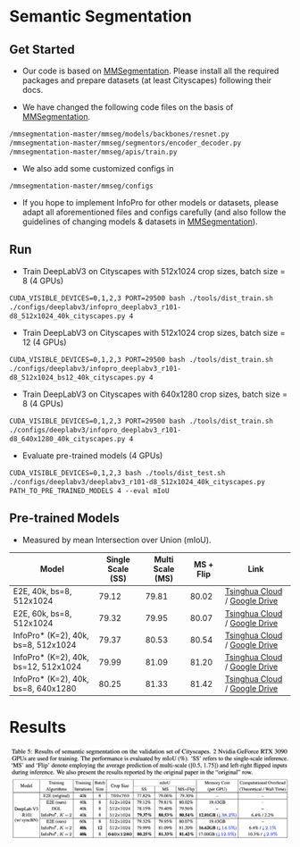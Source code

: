 # Semantic Segmentation

## Get Started

- Our code is based on [MMSegmentation](https://github.com/open-mmlab/mmsegmentation). Please install all the required packages and prepare datasets (at least Cityscapes) following their docs.

- We have changed the following code files on the basis of [MMSegmentation](https://github.com/open-mmlab/mmsegmentation).

```
/mmsegmentation-master/mmseg/models/backbones/resnet.py
/mmsegmentation-master/mmseg/segmentors/encoder_decoder.py
/mmsegmentation-master/mmseg/apis/train.py
```

- We also add some customized configs in

```
/mmsegmentation-master/mmseg/configs
```

- If you hope to implement InfoPro for other models or datasets, please adapt all aforementioned files and configs carefully (and also follow the guidelines of changing models & datasets in [MMSegmentation](https://github.com/open-mmlab/mmsegmentation)).



## Run

- Train DeepLabV3 on Cityscapes with 512x1024 crop sizes, batch size = 8 (4 GPUs)

```
CUDA_VISIBLE_DEVICES=0,1,2,3 PORT=29500 bash ./tools/dist_train.sh ./configs/deeplabv3/infopro_deeplabv3_r101-d8_512x1024_40k_cityscapes.py 4
```


- Train DeepLabV3 on Cityscapes with 512x1024 crop sizes, batch size = 12 (4 GPUs)

```
CUDA_VISIBLE_DEVICES=0,1,2,3 PORT=29500 bash ./tools/dist_train.sh ./configs/deeplabv3/infopro_deeplabv3_r101-d8_512x1024_bs12_40k_cityscapes.py 4
```


- Train DeepLabV3 on Cityscapes with 640x1280 crop sizes, batch size = 8 (4 GPUs)

```
CUDA_VISIBLE_DEVICES=0,1,2,3 PORT=29500 bash ./tools/dist_train.sh ./configs/deeplabv3/infopro_deeplabv3_r101-d8_640x1280_40k_cityscapes.py 4
```


- Evaluate pre-trained models (4 GPUs)

```
CUDA_VISIBLE_DEVICES=0,1,2,3 bash ./tools/dist_test.sh ./configs/deeplabv3/deeplabv3_r101-d8_512x1024_40k_cityscapes.py  PATH_TO_PRE_TRAINED_MODELS 4 --eval mIoU
```




## Pre-trained Models

- Measured by mean Intersection over Union (mIoU).

|Model|Single Scale (SS)|Multi Scale (MS)|MS + Flip|Link|
|-----|------|-----|-----|-----|
|E2E, 40k, bs=8, 512x1024 |79.12|79.81|80.02|[Tsinghua Cloud](https://cloud.tsinghua.edu.cn/f/3d8ecee6d6d949c395f7/?dl=1) / [Google Drive](https://drive.google.com/file/d/1_xz1uzzx4bgxcv-HOLglxKSLRoLIc7OK/view?usp=sharing)|
|E2E, 60k, bs=8, 512x1024 |79.32|79.95|80.07|[Tsinghua Cloud](https://cloud.tsinghua.edu.cn/f/77fef599522d47d7b6bb/?dl=1) / [Google Drive](https://drive.google.com/file/d/1MRkF9EfmO_PowHquJM07_Ws_TQLbSVWw/view?usp=sharing)|
|InfoPro* (K=2), 40k, bs=8, 512x1024 |79.37|80.53|80.54|[Tsinghua Cloud](https://cloud.tsinghua.edu.cn/f/2d743fd5e93d4e85ad6d/?dl=1) / [Google Drive](https://drive.google.com/file/d/14MvWcEYbOxtCxkoP_BRrVo2MZjDeWyCm/view?usp=sharing)|
|InfoPro* (K=2), 40k, bs=12, 512x1024 |79.99|81.09|81.20|[Tsinghua Cloud](https://cloud.tsinghua.edu.cn/f/bd083bc41c614150af86/?dl=1) / [Google Drive](https://drive.google.com/file/d/1WGb9HgUzlMoHsNPxp-J47lv8Bj2Amojk/view?usp=sharing)|
|InfoPro* (K=2), 40k, bs=8, 640x1280 |80.25|81.33|81.42|[Tsinghua Cloud](https://cloud.tsinghua.edu.cn/f/70553a08b7f84a9dbac1/?dl=1) / [Google Drive](https://drive.google.com/file/d/1ePGmVqOHeGJG7TWjqcqGNVwkhCf-LFG4/view?usp=sharing)|



# Results

<p align="center">
    <img src="../figs/segment.png" width= "900">
</p>